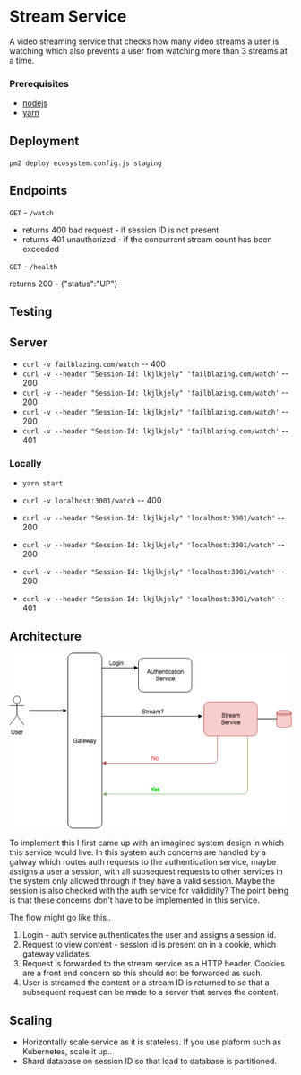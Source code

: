 # Stream Service

A video streaming service that checks how many video streams a user is watching which also prevents a user from watching more than 3 streams at a time.

### Prerequisites

- [nodejs](https://nodejs.org/en/)
- [yarn](https://yarnpkg.com/en/)

## Deployment

`pm2 deploy ecosystem.config.js staging`

## Endpoints

`GET` - `/watch`

- returns 400 bad request - if session ID is not present
- returns 401 unauthorized - if the concurrent stream count has been exceeded

`GET` - `/health`

returns 200 - {"status":"UP"}

## Testing

## Server

- `curl -v failblazing.com/watch` -- 400
- `curl -v --header "Session-Id: lkjlkjely" 'failblazing.com/watch'` -- 200
- `curl -v --header "Session-Id: lkjlkjely" 'failblazing.com/watch'` -- 200
- `curl -v --header "Session-Id: lkjlkjely" 'failblazing.com/watch'` -- 200
- `curl -v --header "Session-Id: lkjlkjely" 'failblazing.com/watch'` -- 401


### Locally

- `yarn start`

- `curl -v localhost:3001/watch` -- 400
- `curl -v --header "Session-Id: lkjlkjely" 'localhost:3001/watch'` -- 200
- `curl -v --header "Session-Id: lkjlkjely" 'localhost:3001/watch'` -- 200
- `curl -v --header "Session-Id: lkjlkjely" 'localhost:3001/watch'` -- 200
- `curl -v --header "Session-Id: lkjlkjely" 'localhost:3001/watch'` -- 401


## Architecture

![Imagined context..](diagram/architecture.png)

To implement this I first came up with an imagined system design in which this service would live. In this system auth concerns are handled by a gatway which routes auth requests to the authentication service, maybe assigns a user a session, with all subsequest requests to other services in the system only allowed through if they have a valid session. Maybe the session is also checked with the auth service for valididity? The point being is that these concerns don't have to be implemented in this service.

The flow might go like this..
1. Login - auth service authenticates the user and assigns a session id.
2. Request to view content - session id is present on in a cookie, which gateway validates.
3. Request is forwarded to the stream service as a HTTP header. Cookies are a front end concern so this should not be forwarded as such.
4. User is streamed the content or a stream ID is returned to so that a subsequent request can be made to a server that serves the content.


## Scaling

* Horizontally scale service as it is stateless. If you use plaform such as Kubernetes, scale it up..
* Shard database on session ID so that load to database is partitioned.